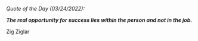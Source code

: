 *Quote of the Day (03/24/2022):*

_**The real opportunity for success lies within the person and not in the job.**_

Zig Ziglar